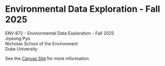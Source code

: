 # Environmental Data Exploration - Fall 2025
ENV 872 - Environmental Data Exploration - Fall 2025  
Jiyeong Pyo  
Nicholas School of the Environment  
Duke University  

See the [Canvas Site](https://canvas.duke.edu/courses/62351) for more information
